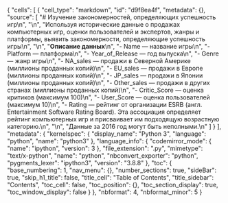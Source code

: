 {
 "cells": [
  {
   "cell_type": "markdown",
   "id": "d9f8ea4f",
   "metadata": {},
   "source": [
    "# Изучение закономерностей, определяющих успешность игр\n",
    "\n",
    "Используя исторические данные о продажах компьютерных игр, оценки пользователей и экспертов, жанры и платформы, выявить закономерности, определяющие успешность игры\n",
    "\n",
    "**Описание данных**\n",
    "- Name — название игры\n",
    "- Platform — платформа\n",
    "- Year_of_Release — год выпуска\n",
    "- Genre — жанр игры\n",
    "- NA_sales — продажи в Северной Америке (миллионы проданных копий)\n",
    "- EU_sales — продажи в Европе (миллионы проданных копий)\n",
    "- JP_sales — продажи в Японии (миллионы проданных копий)\n",
    "- Other_sales — продажи в других странах (миллионы проданных копий)\n",
    "- Critic_Score — оценка критиков (максимум 100)\n",
    "- User_Score — оценка пользователей (максимум 10)\n",
    "- Rating — рейтинг от организации ESRB (англ. Entertainment Software Rating Board). Эта ассоциация определяет рейтинг компьютерных игр и присваивает им подходящую возрастную категорию.\n",
    "\n",
    "Данные за 2016 год могут быть неполными.\n"
   ]
  }
 ],
 "metadata": {
  "kernelspec": {
   "display_name": "Python 3",
   "language": "python",
   "name": "python3"
  },
  "language_info": {
   "codemirror_mode": {
    "name": "ipython",
    "version": 3
   },
   "file_extension": ".py",
   "mimetype": "text/x-python",
   "name": "python",
   "nbconvert_exporter": "python",
   "pygments_lexer": "ipython3",
   "version": "3.8.8"
  },
  "toc": {
   "base_numbering": 1,
   "nav_menu": {},
   "number_sections": true,
   "sideBar": true,
   "skip_h1_title": false,
   "title_cell": "Table of Contents",
   "title_sidebar": "Contents",
   "toc_cell": false,
   "toc_position": {},
   "toc_section_display": true,
   "toc_window_display": false
  }
 },
 "nbformat": 4,
 "nbformat_minor": 5
}
